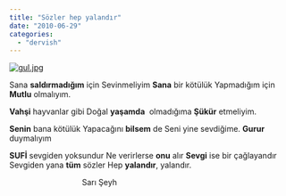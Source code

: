 ```yaml
---
title: "Sözler hep yalandır"
date: "2010-06-29"
categories: 
  - "dervish"
---
```


[![gul.jpg](/uploads/2010/06/gul-1.jpg)](/uploads/2010/06/gul-1.jpg "gul.jpg")

Sana **saldırmadığım** için Sevinmeliyim **Sana** bir kötülük Yapmadığım için **Mutlu** olmalıyım.

**Vahşi** hayvanlar gibi Doğal **yaşamda**  olmadığıma **Şükür** etmeliyim.

**Senin** bana kötülük Yapacağını **bilsem** de Seni yine sevdiğime. **Gurur** duymalıyım

**SUFİ** sevgiden yoksundur Ne verirlerse **onu** alır **Sevgi** ise bir çağlayandır Sevgiden yana **tüm** sözler Hep **yalandır**, yalandır.

                                 Sarı Şeyh
